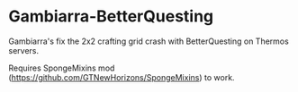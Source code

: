 # Gambiarra-BetterQuesting
Gambiarra's fix the 2x2 crafting grid crash with BetterQuesting on Thermos servers.

Requires SpongeMixins mod (https://github.com/GTNewHorizons/SpongeMixins) to work.
